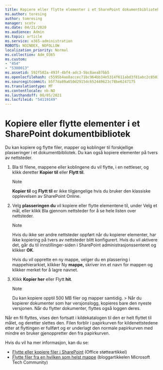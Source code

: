 ```yaml
---
title: Kopiere eller flytte elementer i et SharePoint dokumentbibliotek
ms.author: toresing
author: tomresing
manager: scotv
ms.date: 04/21/2020
ms.audience: Admin
ms.topic: article
ms.service: o365-administration
ROBOTS: NOINDEX, NOFOLLOW
localization_priority: Normal
ms.collection: Adm_O365
ms.custom:
- "454"
- "5300013"
ms.assetid: 592f502a-493f-4bf4-adc3-5bc8aea87bb5
ms.openlocfilehash: c5595b4ae8accec71bc964bb34e5314f611abd3f81abc2c8503e176389f62045
ms.sourcegitcommit: b5f7da89a650d2915dc652449623c78be6247175
ms.translationtype: MT
ms.contentlocale: nb-NO
ms.lasthandoff: 08/05/2021
ms.locfileid: "54119149"
---
```

# <a name="copy-or-move-items-in-a-sharepoint-document-library"></a>Kopiere eller flytte elementer i et SharePoint dokumentbibliotek

Du kan kopiere og flytte filer, mapper og koblinger til forskjellige plasseringer i et dokumentbibliotek. Du kan også kopiere elementer på tvers av nettsteder. 
  
1. Bla til filene, mappene eller koblingene du vil flytte, i en nettleser, og klikk deretter **Kopier til** eller **Flytt til**.

    > [!NOTE]
    > **Kopier til** og **Flytt til** er ikke tilgjengelige hvis du bruker den klassiske opplevelsen av SharePoint Online.
  
2. Velg **plasseringen du** vil kopiere eller flytte elementene til, under  Velg et mål, eller klikk Bla gjennom nettsteder for å se hele listen over nettsteder.

    > [!NOTE]
    > Hvis du ikke ser andre nettsteder oppført når du kopierer elementer, har ikke kopiering på tvers av nettsteder blitt konfigurert. Hvis du vil aktivere det, går du til innstillinger-siden i SharePoint administrasjonssenteret og klikker **OK**.
  
    Hvis du vil opprette en ny mappe, velger du en plassering i mappehierarkiet, klikker Ny **mappe,** skriver inn et navn for mappen og klikker merket for å lagre navnet.

3. Klikk **Kopier her** eller Flytt **hit**.

    > [!NOTE]
    > Du kan kopiere opptil 500 MB filer og mapper samtidig. > Når du kopierer dokumenter som har versjonslogg, kopieres bare den nyeste versjonen. Når du flytter dokumenter, flyttes også loggen deres.
  
 Når en fil flyttes, vises den fortsatt i kildekatalogen til den er helt flyttet til målet, og deretter slettes den. Filen forblir i papirkurven for kildenettstedene etter at flyttingen er fullført og er underlagt den normale papirkurven med mindre en bruker gjenoppretter den fra papirkurven.

Hvis du vil ha mer informasjon, kan du se:

 - [Flytte eller kopiere filer i SharePoint](https://support.office.com/article/move-or-copy-files-in-sharepoint-00e2f483-4df3-46be-a861-1f5f0c1a87bc) (Office støtteartikkel)
 - [Flytte filer fra en hvilken som helst mappe](https://techcommunity.microsoft.com/t5/Microsoft-SharePoint-Blog/Now-move-files-anywhere-in-Office-365-SharePoint-and-OneDrive/ba-p/146973) (bloggartikkelen Microsoft Tech Community)  